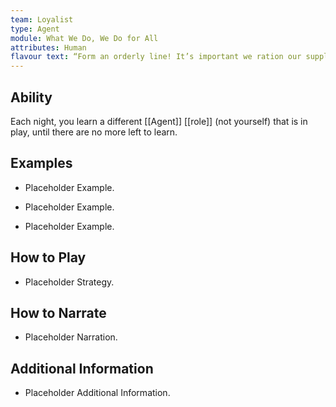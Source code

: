 ```yaml
---
team: Loyalist
type: Agent
module: What We Do, We Do for All
attributes: Human
flavour text: “Form an orderly line! It’s important we ration our supplies!”
---
```

## Ability
Each night, you learn a different [[Agent]] [[role]] (not yourself) that is in play, until there are no more left to learn.

## Examples
- Placeholder Example.

- Placeholder Example.

- Placeholder Example.

## How to Play
- Placeholder Strategy.

## How to Narrate
- Placeholder Narration.

## Additional Information
- Placeholder Additional Information.